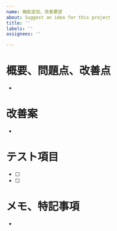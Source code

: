 ```yaml
---
name: 機能追加、改善要望
about: Suggest an idea for this project
title: ''
labels: ''
assignees: ''

---
```


# 概要、問題点、改善点
- 

# 改善案
- 

# テスト項目
- [ ]
- [ ]

# メモ、特記事項
- 
